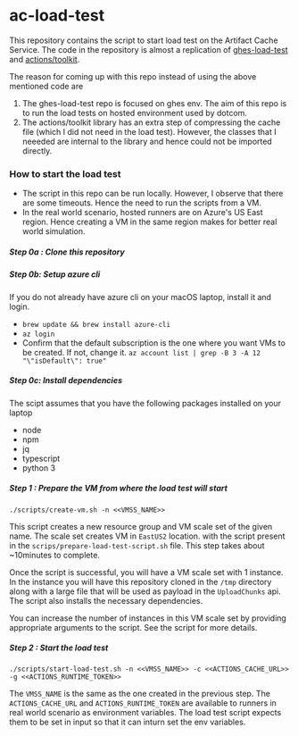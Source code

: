 # ac-load-test
This repository contains the script to start load test on the Artifact Cache Service. The code in the repository is almost a replication of [ghes-load-test](https://github.com/github/ghes-load-test/tree/main/script/actions) and [actions/toolkit](https://github.com/actions/toolkit). 

The reason for coming up with this repo instead of using the above mentioned code are 
1. The ghes-load-test repo is focused on ghes env. The aim of this repo is to run the load tests on hosted environment used by dotcom. 
2. The actions/toolkit library has an extra step of compressing the cache file (which I did not need in the load test). However, the classes that I neeeded are internal to the library and hence could not be imported directly. 


### How to start the load test
- The script in this repo can be run locally. However, I observe that there are some timeouts. Hence the need to run the scripts from a VM. 
- In the real world scenario, hosted runners are on Azure's US East region. Hence creating a VM in the same region makes for better real world simulation.

##### Step 0a : Clone this repository

##### Step 0b: Setup azure cli
If you do not already have azure cli on your macOS laptop, install it and login. 
- `brew update && brew install azure-cli`
- `az login`
- Confirm that the default subscription is the one where you want VMs to be created. If not, change it. `az account list | grep -B 3 -A 12 "\"isDefault\": true"`
##### Step 0c: Install dependencies
The scipt assumes that you have the following packages installed on your laptop
- node
- npm 
- jq
- typescript
- python 3

##### Step 1 : Prepare the VM from where the load test will start

```
./scripts/create-vm.sh -n <<VMSS_NAME>>
```

This script creates a new resource group and VM scale set of the given name. The scale set creates VM in `EastUS2` location. with the script present in the `scrips/prepare-load-test-script.sh` file. This step takes about ~10minutes to complete.

Once the script is successful, you will have a VM scale set with 1 instance. In the instance you will have this repository cloned in the `/tmp` directory along with a large file that will be used as payload in the `UploadChunks` api. The script also installs the necessary dependencies. 

You can increase the number of instances in this VM scale set by providing appropriate arguments to the script. See the script for more details. 


##### Step 2 : Start the load test

```
./scripts/start-load-test.sh -n <<VMSS_NAME>> -c <<ACTIONS_CACHE_URL>> -g <<ACTIONS_RUNTIME_TOKEN>>
```

The `VMSS_NAME` is the same as the one created in the previous step. The `ACTIONS_CACHE_URL` and `ACTIONS_RUNTIME_TOKEN` are available to runners in real world scenario as environment variables. The load test script expects them to be set in input so that it can inturn set the env variables. 
